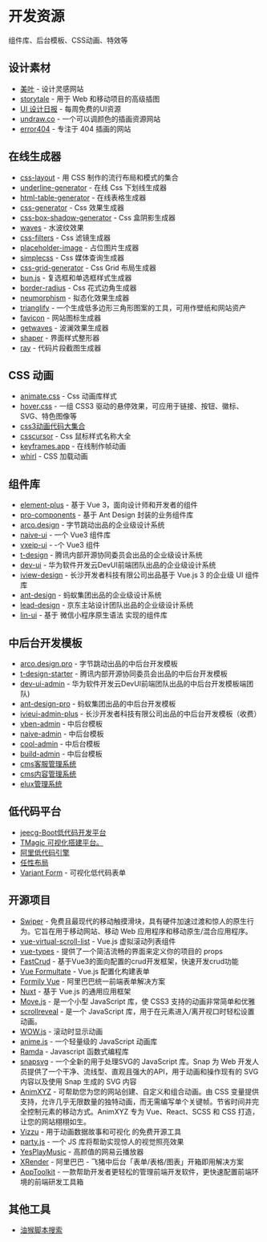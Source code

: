 
# 开发资源

组件库、后台模板、CSS动画、特效等

## 设计素材

- [美叶](https://www.meiye.art/inspiration/26/504) - 设计灵感网站
- [storytale](https://storytale.io/) - 用于 Web 和移动项目的高级插图
- [UI 设计日报](https://www.uidesigndaily.com/) - 每周免费的UI资源
- [undraw.co](https://undraw.co/) - 一个可以调颜色的插画资源网站
- [error404](https://error404.fun/) - 专注于 404 插画的网站

## 在线生成器

- [css-layout](https://csslayout.io/) - 用 CSS 制作的流行布局和模式的集合
- [underline-generator](https://underline-generator.netlify.app/) - 在线 Css 下划线生成器
- [html-table-generator](https://www.quackit.com/html/html_table_generator.cfm) - 在线表格生成器
- [css-generator](https://www.cssportal.com/css-generators.php) - Css 效果生成器
- [css-box-shadow-generator](https://getcssscan.com/css-box-shadow-examples) - Css 盒阴影生成器
- [waves](http://fian.my.id/Waves/#examples) - 水波纹效果
- [css-filters](https://www.cssfilters.co/) - Css 滤镜生成器
- [placeholder-image](https://placeholderimage.dev/) - 占位图片生成器
- [simplecss](https://simplecss.eu/) - Css 媒体查询生成器
- [css-grid-generator](https://cssgrid-generator.netlify.app/) - Css Grid 布局生成器
- [bun.js](https://bun.js.org/) - 复选框和单选框样式生成器
- [border-radius](https://9elements.github.io/fancy-border-radius/) - Css 花式边角生成器
- [neumorphism](https://neumorphism.io/#55b9f3) - 拟态化效果生成器
- [trianglify](https://trianglify.io/) - 一个生成低多边形三角形图案的工具，可用作壁纸和网站资产
- [favicon](https://favicon.io/) - 网站图标生成器
- [getwaves](https://getwaves.io/) - 波澜效果生成器
- [shaper](https://github.com/hihayk/shaper) - 界面样式整形器
- [ray](https://ray.so/) - 代码片段截图生成器

## CSS 动画

- [animate.css](https://animate.style/) - Css 动画库样式
- [hover.css](http://ianlunn.github.io/Hover/) - 一组 CSS3 驱动的悬停效果，可应用于链接、按钮、徽标、SVG、特色图像等
- [css3动画代码大集合](https://www.webhek.com/post/css3-animation-sniplet-collection/#/)
- [csscursor](https://csscursor.info/) - Css 鼠标样式名称大全
- [keyframes.app](https://keyframes.app/animate) - 在线制作帧动画
- [whirl](https://whirl.netlify.app/) - CSS 加载动画

## 组件库

- [element-plus](https://element-plus.gitee.io/zh-CN/) - 基于 Vue 3，面向设计师和开发者的组件
- [pro-components](https://procomponents.ant.design/) - 基于 Ant Design 封装的业务组件库
- [arco.design](https://arco.design/vue/docs/start) - 字节跳动出品的企业级设计系统
- [naive-ui](https://www.naiveui.com/zh-CN/os-theme) - 一个 Vue3 组件库
- [vxeip-ui](https://www.vexipui.com/zh-CN) - -个 Vue3 组件
- [t-design](https://tdesign.tencent.com/vue-next/overview) - 腾讯内部开源协同委员会出品的企业级设计系统
- [dev-ui](https://devui.design/components/zh-cn/overview) - 华为软件开发云DevUI前端团队出品的企业级设计系统
- [iview-design](https://www.iviewui.com/view-ui-plus/guide/introduce) - 长沙开发者科技有限公司出品基于 Vue.js 3 的企业级 UI 组件库
- [ant-design](https://ant.design/docs/react/introduce-cn) - 蚂蚁集团出品的企业级设计系统
- [lead-design](https://legao.jd.com/) - 京东主站设计团队出品的企业级设计系统
- [lin-ui](https://doc.mini.talelin.com/) - 基于 微信小程序原生语法 实现的组件库

## 中后台开发模板

- [arco.design.pro](http://vue-pro.arco.design/login) - 字节跳动出品的中后台开发模板
- [t-design-starter](https://tdesign.tencent.com/starter/vue-next/#/login) - 腾讯内部开源协同委员会出品的中后台开发模板
- [dev-ui-admin](https://devui.design/admin/pages/dashboard/analysis) - 华为软件开发云DevUI前端团队出品的中后台开发模板端团队)
- [ant-design-pro](https://pro.ant.design/) - 蚂蚁集团出品的中后台开发模板
- [ivieui-admin-plus](https://adminplus.iviewui.com/dashboard/console) - 长沙开发者科技有限公司出品的中后台开发模板（收费）
- [vben-admin](https://vvbin.cn/next/#/dashboard/analysis) - 中后台模板
- [naive-admin](https://pro.naiveadmin.com/system/role) - 中后台模板
- [cool-admin](https://show.cool-admin.com/) - 中后台模板
- [build-admin](https://demo.buildadmin.com/#/admin/dashboard) - 中后台模板
- [cms客服管理系统](http://crmdemo.rycl.vip:8001/admin11.php/facrm/dashboard?ref=addtabs)
- [cms内容管理系统](https://cms.demo.fastadmin.net/admin.php/cms/statistics?ref=addtabs)
- [elux管理系统](http://admin-react-antd.eluxjs.com/admin/dashboard/workplace)

## 低代码平台

- [jeecg-Boot低代码开发平台](https://github.com/jeecgboot/jeecg-boot)
- [TMagic 可视化搭建平台。](https://github.com/Tencent/tmagic-editor)
- [阿里低代码引擎](https://lowcode-engine.cn/demo/index.html)
- [任性布局](http://aicode.shagua.wiki/uni/index.html#/)
- [Variant Form](https://vform666.com/vform3.html?from=element_plus) - 可视化低代码表单


## 开源项目

-  [Swiper](https://github.com/nolimits4web/swiper) - 免费且最现代的移动触摸滑块，具有硬件加速过渡和惊人的原生行为。它旨在用于移动网站、移动 Web 应用程序和移动原生/混合应用程序。
- [vue-virtual-scroll-list](https://github.com/tangbc/vue-virtual-scroll-list) - Vue.js 虚拟滚动列表组件
- [vue-types](https://dwightjack.github.io/vue-types/#when-to-use) - 提供了一个简洁流畅的界面来定义你的项目的 props
- [FastCrud](http://fast-crud.docmirror.cn/guide/) - 基于Vue3的面向配置的crud开发框架，快速开发crud功能
- [Vue Formultate](https://tu6ge.github.io/vueformulate.com/zh/guide/#%E8%A1%A8%E5%8D%95%E5%9F%9F) - Vue.js 配置化构建表单
- [Formily Vue](https://vue.formilyjs.org/guide/) - 阿里巴巴统一前端表单解决方案
- [Nuxt](https://nuxtjs.org/) - 基于 Vue.js 的通用应用框架
- [Move.js](https://github.com/visionmedia/move.js) - 是一个小型 JavaScript 库，使 CSS3 支持的动画非常简单和优雅
- [scrollreveal](https://github.com/jlmakes/scrollreveal) - 是一个 JavaScript 库，用于在元素进入/离开视口时轻松设置动画。
- [WOW.js](https://www.delac.io/WOW/) - 滚动时显示动画
- [anime.js](https://github.com/juliangarnier/anime) - 一个轻量级的 JavaScript 动画库
- [Ramda](https://ramda.cn/) - Javascript 函数式编程库
- [snapsvg](http://snapsvg.io/about/) - 一个全新的用于处理SVG的 JavaScript 库。Snap 为 Web 开发人员提供了一个干净、流线型、直观且强大的API，用于动画和操作现有的 SVG 内容以及使用 Snap 生成的 SVG 内容
- [AnimXYZ](https://github.com/ingram-projects/animxyz) - 可帮助您为您的网站创建、自定义和组合动画。由 CSS 变量提供支持，允许几乎无限数量的独特动画，而无需编写单个关键帧。节省时间并完全控制元素的移动方式。AnimXYZ 专为 Vue、React、SCSS 和 CSS 打造，让您的网站栩栩如生。
- [Vizzu](https://vizzuhq.com/) - 用于动画数据故事和可视化 的免费开源工具
- [party.js](https://github.com/yiliansource/party-js) - 一个 JS 库将帮助实现惊人的视觉照亮效果
- [YesPlayMusic](https://github.com/qier222/YesPlayMusic) - 高颜值的网易云播放器
- [XRender](https://xrender.fun/) - 阿里巴巴 - 飞猪中后台「表单/表格/图表」开箱即用解决方案
- [AppToolkit](https://github.com/apptools-lab/AppToolkit#readme) - 一款帮助开发者更轻松的管理前端开发软件，更快速配置前端环境的前端研发工具箱

## 其他工具

- [油猴脚本搜索](https://greasyfork.org/zh-CN)
